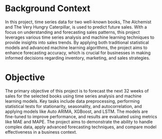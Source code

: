 # Background Context
In this project, time series data for two well-known books, The Alchemist and The Very Hungry Caterpillar, is used to predict future sales. With a focus on understanding and forecasting sales patterns, this project leverages various time series analysis and machine learning techniques to provide insights into sales trends. By applying both traditional statistical models and advanced machine learning algorithms, the project aims to enhance forecasting accuracy, which is crucial for businesses in making informed decisions regarding inventory, marketing, and sales strategies.

# Objective
The primary objective of this project is to forecast the next 32 weeks of sales for the selected books using time series analysis and machine learning models. Key tasks include data preprocessing, performing statistical tests for stationarity, seasonality, and autocorrelation, and applying models like Auto ARIMA, XGBoost, and LSTM. The models are fine-tuned to improve performance, and results are evaluated using metrics like MAE and MAPE. The project aims to demonstrate the ability to handle complex data, apply advanced forecasting techniques, and compare model effectiveness in a business context.
